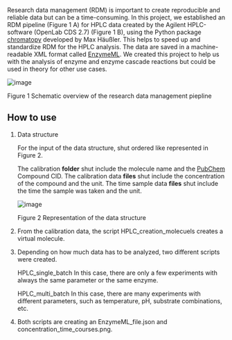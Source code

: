Research data management (RDM) is important to create reproducible and reliable data but can be a time-consuming. In this project, we established an RDM pipeline (Figure 1 A) for HPLC data created by the Agilent HPLC-software (OpenLab CDS 2.7) (Figure 1 B), using the Python package [chromatopy](https://github.com/FAIRChemistry/chromatopy) developed by Max Häußler. This helps to speed up and standardize RDM for the HPLC analysis. The data are saved in a machine-readable XML format called [EnzymeML](https://enzymeml.github.io/tools/).  We created this project to help us with the analysis of enzyme and enzyme cascade reactions but could be used in theory for other use cases.

![image](https://github.com/user-attachments/assets/14bd9ae4-0af8-4848-8ec3-3c960c839fcf)


Figure 1 Schematic overview of the research data management piepline 

## How to use
1. Data structure
   
   For the input of the data structure, shut ordered like represented in Figure 2.
   
   The calibration **folder** shut include the molecule name and the [PubChem](https://pubchem.ncbi.nlm.nih.gov/) Compound CID. The calibration data **files** shut include the concentration of the compound and the unit.
   The time sample data **files** shut include the time the sample was taken and the unit.
   
   ![image](https://github.com/user-attachments/assets/3340c58b-4406-4947-9016-6440842a9170)

   
   Figure 2 Representation of the data structure

3. From the calibration data, the script HPLC_creation_molecuels creates a virtual molecule.
4. Depending on how much data has to be analyzed, two different scripts were created.

   HPLC_single_batch
   In this case, there are only a few experiments with always the same parameter or the same enzyme.

   HPLC_multi_batch
   In this case, there are many experiments with different parameters, such as temperature, pH, substrate combinations, etc. 


3. Both scripts are creating an EnzymeML_file.json and  concentration_time_courses.png. 
